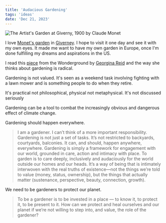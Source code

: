 ```yaml
---
title: 'Audacious Gardening'
tags: 'ideas'
date: 'Dec 21, 2023'
---
```


![The Artist's Garden at Giverny, 1900 by Claude Monet](/images/giverny.jpg)

I love [Monet's garden](https://en.wikipedia.org/wiki/The_Artist%27s_Garden_at_Giverny?useskin=vector) in [Giverney](https://artsandculture.google.com/usergallery/impressionism-monet-s-lily-garden-in-giverny/ggKyII_ttwaVIA). I hope to visit it one day and see it with my own eyes. It made me want to have my own garden in Europe, once I'm done fulfilling my dreams and aspirations in the US.

I read this [piece](https://wonderground.press/gardens/audacious-gardening-daring-care/) from the Wonderground by [Georgina Reid](https://wonderground.press/contributor/georgina-reid/) and the way she thinks about gardening is radical.

Gardening is not valued. It's seen as a weekend task involving fighting with a lawn mower and is something people to do when they retire.

It's practical not philosophical, physical not metaphysical. It's not discussed seriously

Gardening can be a tool to combat the increasingly obvious and dangerous effect of climate change.

Gardening should happen everywhere.

> I am a gardener. I can’t think of a more important responsibility. Gardening is not just a set of tasks. It’s not restricted to backyards, courtyards, balconies. It can, and should, happen anywhere, everywhere. Gardening is simply a framework for engagement with our world, grounded in care, action and intimacy with place. To garden is to care deeply, inclusively and audaciously for the world outside our homes and our heads. It’s a way of being that is intimately interwoven with the real truths of existence—not the things we’re told to value (money, status, ownership), but the things that actually matter (sustenance, perspective, beauty, connection, growth).

We need to be gardeners to protect our planet.

> To be a gardener is to be invested in a place — to know it, to protect it, to be present to it. How can we protect and heal ourselves and our planet if we’re not willing to step into, and value, the role of the gardener?
